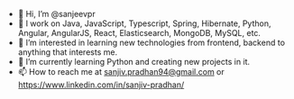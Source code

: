 - 👋 Hi, I’m @sanjeevpr
- 💞️ I work on Java, JavaScript, Typescript, Spring, Hibernate, Python, Angular, AngularJS, React, Elasticsearch, MongoDB, MySQL, etc.
- 👀 I’m interested in learning new technologies from frontend, backend to anything that interests me.
- 🌱 I’m currently learning Python and creating new projects in it.
- 📫 How to reach me at sanjiv.pradhan94@gmail.com or https://www.linkedin.com/in/sanjiv-pradhan/

<!---
sanjeevpr/sanjeevpr is a ✨ special ✨ repository because its `README.md` (this file) appears on your GitHub profile.
You can click the Preview link to take a look at your changes.
--->
